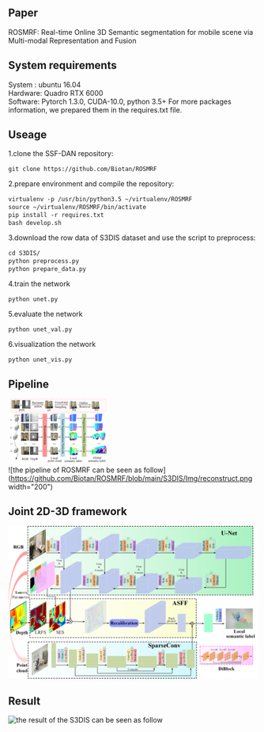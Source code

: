 ## Paper
ROSMRF: Real-time Online 3D Semantic segmentation for mobile scene via Multi-modal Representation and Fusion

## System requirements
System : ubuntu 16.04  
Hardware: Quadro RTX 6000  
Software: Pytorch 1.3.0, CUDA-10.0, python 3.5+  For more packages information, we prepared them in the requires.txt file. 
## Useage
1.clone the SSF-DAN repository:  
```
git clone https://github.com/Biotan/ROSMRF
```
2.prepare environment and compile the repository:  
```
virtualenv -p /usr/bin/python3.5 ~/virtualenv/ROSMRF
source ~/virtualenv/ROSMRF/bin/activate
pip install -r requires.txt
bash develop.sh
```
3.download the row data of S3DIS dataset and use the script to preprocess:
```
cd S3DIS/
python preprocess.py
python prepare_data.py
```
4.train the network
```
python unet.py
```
5.evaluate the network
```
python unet_val.py
```
6.visualization the network
```
python unet_vis.py
```
## Pipeline
<img src="https://github.com/Biotan/ROSMRF/blob/main/S3DIS/Img/reconstruct.png" width="200" /><br/>
![the pipeline of ROSMRF can be seen as follow](https://github.com/Biotan/ROSMRF/blob/main/S3DIS/Img/reconstruct.png width="200")
## Joint 2D-3D framework
![the framework of ROSMRF can be seen as follow](https://github.com/Biotan/ROSMRF/blob/main/S3DIS/Img/framework.png)
## Result
![the result of the S3DIS can be seen as follow](https://github.com/Biotan/ROSMRF/blob/main/S3DIS/Img/S3DIS.png)
